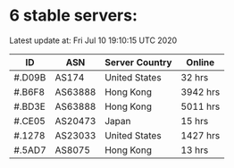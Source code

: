 # 6 stable servers:

Latest update at: Fri Jul 10 19:10:15 UTC 2020

| ID | ASN | Server Country | Online |
| -- | --- | -------------- | ------ |
| #.D09B | AS174 | United States | 32 hrs |
| #.B6F8 | AS63888 | Hong Kong | 3942 hrs |
| #.BD3E | AS63888 | Hong Kong | 5011 hrs |
| #.CE05 | AS20473 | Japan | 15 hrs |
| #.1278 | AS23033 | United States | 1427 hrs |
| #.5AD7 | AS8075 | Hong Kong | 13 hrs |

